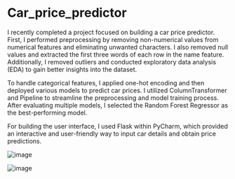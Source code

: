 # Car_price_predictor
 
I recently completed a project focused on building a car price predictor. First, I performed preprocessing by removing non-numerical values from numerical features and eliminating unwanted characters. I also removed null values and extracted the first three words of each row in the name feature. Additionally, I removed outliers and conducted exploratory data analysis (EDA) to gain better insights into the dataset.

To handle categorical features, I applied one-hot encoding and then deployed various models to predict car prices. I utilized ColumnTransformer and Pipeline to streamline the preprocessing and model training process. After evaluating multiple models, I selected the Random Forest Regressor as the best-performing model.

For building the user interface, I used Flask within PyCharm, which provided an interactive and user-friendly way to input car details and obtain price predictions.

![image](https://github.com/I-UmerKhan/Car_price_predictor/assets/103349712/57324930-c57a-4c18-8e46-48b8e38febe0)

![image](https://github.com/I-UmerKhan/Car_price_predictor/assets/103349712/bf65130f-999e-4e18-ab66-7f88476b9ac6)


